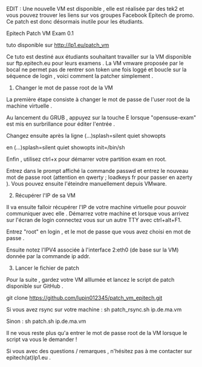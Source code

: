 EDIT : Une nouvelle VM est disponible , elle est réalisée par des tek2 et vous pouvez trouver les liens sur vos groupes Facebook Epitech de promo.
Ce patch est donc désormais inutile pour les étudiants.

Epitech Patch VM Exam 0.1

tuto disponible sur http://lp1.eu/patch_vm

Ce tuto est destiné aux étudiants souhaitant travailler sur la VM disponible sur ftp.epitech.eu pour leurs examens . La VM vmware proposée par le bocal ne permet pas de rentrer son token une fois loggé et boucle sur la séquence de login , voici comment la patcher simplement .

1. Changer le mot de passe root de la VM

La première étape consiste à changer le mot de passe de l'user root de la machine virtuelle .

Au lancement du GRUB , appuyez sur la touche E lorsque "opensuse-exam" est mis en surbrillance pour éditer l'entrée .

Changez ensuite après la ligne 
(...)splash=silent quiet showopts

en 
(...)splash=silent quiet showopts init=/bin/sh

Enfin , utilisez ctrl+x pour démarrer votre partition exam en root.

Entrez dans le prompt affiché la commande passwd et entrez le nouveau mot de passe root (attention en qwerty ; loadkeys fr pour passer en azerty ). Vous pouvez ensuite l'éteindre manuellement depuis VMware.

2. Récupérer l'IP de sa VM

Il va ensuite falloir récupérer l'IP de votre machine virtuelle pour pouvoir communiquer avec elle . Démarrez votre machine et lorsque vous arrivez sur l'écran de login connectez vous sur un autre TTY avec ctrl+alt+F1.

Entrez "root" en login , et le mot de passe que vous avez choisi en mot de passe .

Ensuite notez l'IPV4 associée à l'interface 2:eth0 (de base sur la VM) donnée par la commande ip addr.

3. Lancer le fichier de patch

Pour la suite , gardez votre VM alllumée et lancez le script de patch disponible sur GitHub .

git clone https://github.com/lupin012345/patch_vm_epitech.git

Si vous avez rsync sur votre machine : 
sh patch_rsync.sh ip.de.ma.vm

Sinon : 
sh patch.sh ip.de.ma.vm

Il ne vous reste plus qu'a entrer le mot de passe root de la VM lorsque le script va vous le demander !

Si vous avec des questions / remarques , n'hésitez pas à me contacter sur epitech(at)lp1.eu .
